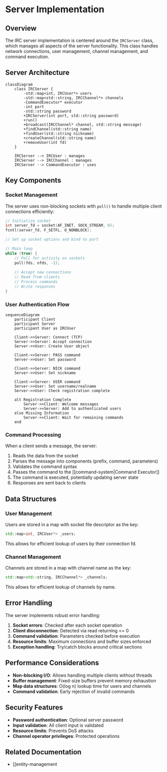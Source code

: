 # Server Implementation

## Overview

The IRC server implementation is centered around the `IRCServer` class, which manages all aspects of the server functionality. This class handles network connections, user management, channel management, and command execution.

## Server Architecture

```mermaid
classDiagram
    class IRCServer {
        -std::map<int, IRCUser*> users
        -std::map<std::string, IRCChannel*> channels
        -CommandExecutor* executor
        -int port
        -std::string password
        +IRCServer(int port, std::string password)
        +run()
        +broadcast(IRCChannel* channel, std::string message)
        +findChannel(std::string name)
        +findUser(std::string nickname)
        +createChannel(std::string name)
        +removeUser(int fd)
    }
    
    IRCServer --> IRCUser : manages
    IRCServer --> IRCChannel : manages
    IRCServer --> CommandExecutor : uses
```

## Key Components

### Socket Management

The server uses non-blocking sockets with `poll()` to handle multiple client connections efficiently:

```cpp
// Initialize socket
int server_fd = socket(AF_INET, SOCK_STREAM, 0);
fcntl(server_fd, F_SETFL, O_NONBLOCK);

// Set up socket options and bind to port

// Main loop
while (true) {
    // Poll for activity on sockets
    poll(fds, nfds, -1);
    
    // Accept new connections
    // Read from clients
    // Process commands
    // Write responses
}
```

### User Authentication Flow

```mermaid
sequenceDiagram
    participant Client
    participant Server
    participant User as IRCUser
    
    Client->>Server: Connect (TCP)
    Server->>Server: Accept connection
    Server->>User: Create User object
    
    Client->>Server: PASS command
    Server->>User: Set password
    
    Client->>Server: NICK command
    Server->>User: Set nickname
    
    Client->>Server: USER command
    Server->>User: Set username/realname
    Server->>User: Check registration complete
    
    alt Registration Complete
        Server->>Client: Welcome messages
        Server->>Server: Add to authenticated users
    else Missing Information
        Server->>Client: Wait for remaining commands
    end
```

### Command Processing

When a client sends a message, the server:

1. Reads the data from the socket
2. Parses the message into components (prefix, command, parameters)
3. Validates the command syntax
4. Passes the command to the [[command-system|Command Executor]]
5. The command is executed, potentially updating server state
6. Responses are sent back to clients

## Data Structures

### User Management

Users are stored in a map with socket file descriptor as the key:

```cpp
std::map<int, IRCUser*> _users;
```

This allows for efficient lookup of users by their connection fd.

### Channel Management

Channels are stored in a map with channel name as the key:

```cpp
std::map<std::string, IRCChannel*> _channels;
```

This allows for efficient lookup of channels by name.

## Error Handling

The server implements robust error handling:

1. **Socket errors**: Checked after each socket operation
2. **Client disconnection**: Detected via read returning <= 0
3. **Command validation**: Parameters checked before execution
4. **Resource limits**: Maximum connections and buffer sizes enforced
5. **Exception handling**: Try/catch blocks around critical sections

## Performance Considerations

- **Non-blocking I/O**: Allows handling multiple clients without threads
- **Buffer management**: Fixed-size buffers prevent memory exhaustion
- **Map data structures**: O(log n) lookup time for users and channels
- **Command validation**: Early rejection of invalid commands

## Security Features

- **Password authentication**: Optional server password
- **Input validation**: All client input is validated
- **Resource limits**: Prevents DoS attacks
- **Channel operator privileges**: Protected operations

## Related Documentation

- [[entity-management

